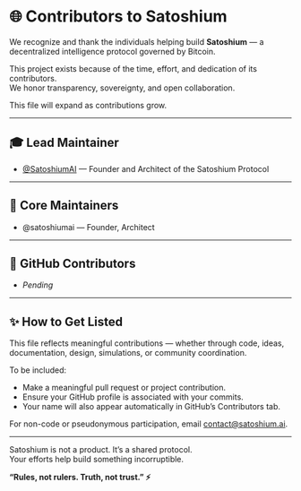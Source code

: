 # 🌐 Contributors to Satoshium

We recognize and thank the individuals helping build **Satoshium** — a decentralized intelligence protocol governed by Bitcoin.

This project exists because of the time, effort, and dedication of its contributors.  
We honor transparency, sovereignty, and open collaboration.

This file will expand as contributions grow.

---

## 🎓 Lead Maintainer

- [@SatoshiumAI](https://github.com/SatoshiumAI) — Founder and Architect of the Satoshium Protocol

---

## 🧠 Core Maintainers

- @satoshiumai — Founder, Architect

---

## 👥 GitHub Contributors

- *Pending*

---

## ✨ How to Get Listed

This file reflects meaningful contributions — whether through code, ideas, documentation, design, simulations, or community coordination.

To be included:
- Make a meaningful pull request or project contribution.
- Ensure your GitHub profile is associated with your commits.
- Your name will also appear automatically in GitHub’s Contributors tab.

For non-code or pseudonymous participation, email [contact@satoshium.ai](mailto:contact@satoshium.ai).

---

Satoshium is not a product. It’s a shared protocol.  
Your efforts help build something incorruptible.

**“Rules, not rulers. Truth, not trust.” ⚡**
